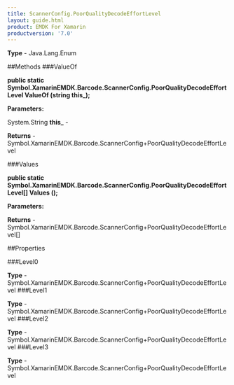 ```yaml
---
title: ScannerConfig.PoorQualityDecodeEffortLevel
layout: guide.html
product: EMDK For Xamarin 
productversion: '7.0' 
---
```


    

**Type** - Java.Lang.Enum

##Methods
###ValueOf

**public static Symbol.XamarinEMDK.Barcode.ScannerConfig.PoorQualityDecodeEffortLevel ValueOf (string this_);**


        

**Parameters:**

System.String **this_**  - 
        

**Returns** - Symbol.XamarinEMDK.Barcode.ScannerConfig+PoorQualityDecodeEffortLevel

###Values

**public static Symbol.XamarinEMDK.Barcode.ScannerConfig.PoorQualityDecodeEffortLevel[] Values ();**


        

**Parameters:**

**Returns** - Symbol.XamarinEMDK.Barcode.ScannerConfig+PoorQualityDecodeEffortLevel[]

##Properties

###Level0

        

**Type** - Symbol.XamarinEMDK.Barcode.ScannerConfig+PoorQualityDecodeEffortLevel
###Level1

        

**Type** - Symbol.XamarinEMDK.Barcode.ScannerConfig+PoorQualityDecodeEffortLevel
###Level2

        

**Type** - Symbol.XamarinEMDK.Barcode.ScannerConfig+PoorQualityDecodeEffortLevel
###Level3

        

**Type** - Symbol.XamarinEMDK.Barcode.ScannerConfig+PoorQualityDecodeEffortLevel
